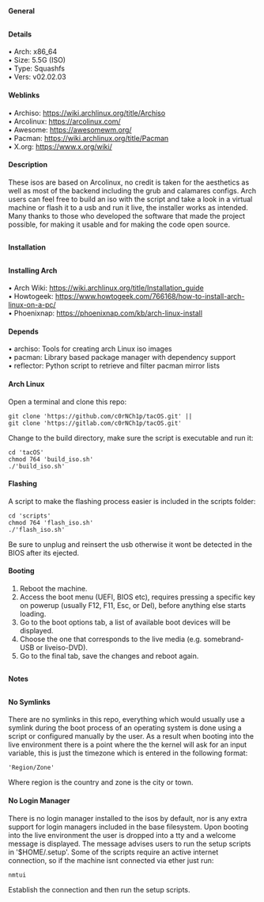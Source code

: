 ##
#### General
##
#### Details
• Arch: x86_64  
• Size: 5.5G (ISO)  
• Type: Squashfs  
• Vers: v02.02.03
#### Weblinks
• Archiso: https://wiki.archlinux.org/title/Archiso  
• Arcolinux: https://arcolinux.com/  
• Awesome: https://awesomewm.org/  
• Pacman: https://wiki.archlinux.org/title/Pacman  
• X.org: https://www.x.org/wiki/
#### Description
These isos are based on Arcolinux, no credit is taken for the aesthetics as well as most
of the backend including the grub and calamares configs. Arch users can feel free to build
an iso with the script and take a look in a virtual machine or flash it to a usb and run
it live, the installer works as intended. Many thanks to those who developed the software
that made the project possible, for making it usable and for making the code open source.
##
#### Installation
##
#### Installing Arch
• Arch Wiki: https://wiki.archlinux.org/title/Installation_guide  
• Howtogeek: https://www.howtogeek.com/766168/how-to-install-arch-linux-on-a-pc/  
• Phoenixnap: https://phoenixnap.com/kb/arch-linux-install
#### Depends
• archiso: Tools for creating arch Linux iso images  
• pacman: Library based package manager with dependency support  
• reflector: Python script to retrieve and filter pacman mirror lists
#### Arch Linux
Open a terminal and clone this repo:
````shell
git clone 'https://github.com/c0rNCh1p/tacOS.git' ||
git clone 'https://gitlab.com/c0rNCh1p/tacOS.git'
````
Change to the build directory, make sure the script is executable and run it:
````shell
cd 'tacOS'
chmod 764 'build_iso.sh'
./'build_iso.sh'
````
#### Flashing
A script to make the flashing process easier is included in the scripts folder:
````shell
cd 'scripts'
chmod 764 'flash_iso.sh'
./'flash_iso.sh'
````
Be sure to unplug and reinsert the usb otherwise it wont be detected in the BIOS after its
ejected.
#### Booting
1. Reboot the machine.
2. Access the boot menu (UEFI, BIOS etc), requires pressing a specific key on powerup
(usually F12, F11, Esc, or Del), before anything else starts loading.
3. Go to the boot options tab, a list of available boot devices will be displayed.
4. Choose the one that corresponds to the live media (e.g. somebrand-USB or liveiso-DVD).
5. Go to the final tab, save the changes and reboot again.
##
#### Notes
##
#### No Symlinks
There are no symlinks in this repo, everything which would usually use a symlink during
the boot process of an operating system is done using a script or configured manually by
the user. As a result when booting into the live environment there is a point where the
the kernel will ask for an input variable, this is just the timezone which is entered in
the following format:
````shell
'Region/Zone'
````
Where region is the country and zone is the city or town.
#### No Login Manager
There is no login manager installed to the isos by default, nor is any extra support for
login managers included in the base filesystem. Upon booting into the live environment the
user is dropped into a tty and a welcome message is displayed. The message advises users
to run the setup scripts in '$HOME/.setup'. Some of the scripts require an active internet
connection, so if the machine isnt connected via ether just run:
````shell
nmtui
````
Establish the connection and then run the setup scripts.
##
